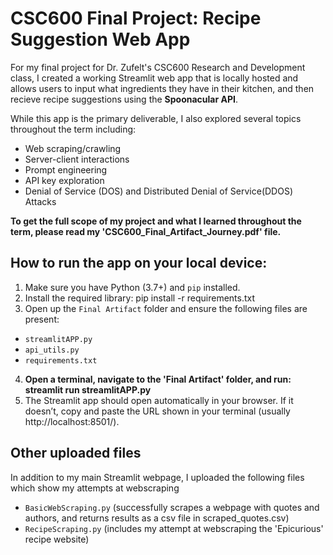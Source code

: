# CSC600 Final Project: Recipe Suggestion Web App

For my final project for Dr. Zufelt's CSC600 Research and Development class, I created a working Streamlit web app that is locally hosted and allows users to input what ingredients they have in their kitchen, and then recieve recipe suggestions using the **Spoonacular API**. 

While this app is the primary deliverable, I also explored several topics throughout the term including:
- Web scraping/crawling
- Server-client interactions
- Prompt engineering
- API key exploration
- Denial of Service (DOS) and Distributed Denial of Service(DDOS) Attacks

**To get the full scope of my project and what I learned throughout the term, please read my 'CSC600_Final_Artifact_Journey.pdf' file.**

## How to run the app on your local device: 
1. Make sure you have Python (3.7+) and `pip` installed.
2. Install the required library: pip install -r requirements.txt
3. Open up the `Final Artifact` folder and ensure the following files are present: 
- `streamlitAPP.py`
- `api_utils.py`
- `requirements.txt`
4. **Open a terminal, navigate to the 'Final Artifact' folder, and run: streamlit run streamlitAPP.py**
5. The Streamlit app should open automatically in your browser. If it doesn’t, copy and paste the URL shown in your terminal (usually http://localhost:8501/).

## Other uploaded files

In addition to my main Streamlit webpage, I uploaded the following files which show my attempts at webscraping
- `BasicWebScraping.py` (successfully scrapes a webpage with quotes and authors, and returns results as a csv file in scraped_quotes.csv)
- `RecipeScraping.py` (includes my attempt at webscraping the 'Epicurious' recipe website)
